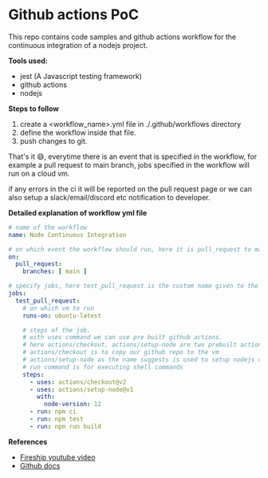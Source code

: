 # Github actions PoC

This repo contains code samples and github actions workflow for the continuous integration of a nodejs project.  

**Tools used:**  
* jest (A Javascript testing framework)
* github actions
* nodejs

**Steps to follow**
1) create a \<workflow_name\>.yml file in ./.github/workflows directory
2) define the workflow inside  that file.  
3) push changes to git. 

That's it :smile:, everytime there is an event that is specified in the workflow, for example a pull request to main branch, jobs specified in the workflow will run on a cloud vm.  

if any errors in the ci it will be reported on the pull request page or we can also setup a slack/email/discord etc notification to developer.

**Detailed explanation of workflow yml file**

```yaml
# name of the workflow
name: Node Continuous Integration

# on which event the workflow should run, here it is pull_request to main branch
on:
  pull_request:
    branches: [ main ]

# specify jobs, here test_pull_request is the custom name given to the job
jobs:
  test_pull_request:
    # on which vm to run
    runs-on: ubuntu-latest

    # steps of the job.
    # with uses command we can use pre built github actions.  
    # here actions/checkout, actions/setup-node are two prebuilt actions available on the github actions marketplace.
    # actions/checkout is to copy our github repo to the vm
    # actions/setup-node as the name suggests is used to setup nodejs on the ci vm
    # run command is for executing shell commands
    steps:
      - uses: actions/checkout@v2
      - uses: actions/setup-node@v1
        with:
          node-version: 12
      - run: npm ci
      - run: npm test
      - run: npm run build

```
**References**  
* <a href="https://www.youtube.com/watch?v=eB0nUzAI7M8" target="_blank" title="5 Ways to DevOps-ify your App - Github Actions Tutorial">Fireship youtube video</a>
* <a href="https://docs.github.com/en/actions/using-workflows/workflow-syntax-for-github-actions" target="_blank" title="Github workflow syntax">Github docs</a>





